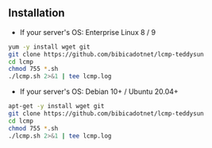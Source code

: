 ## Installation

- If your server's OS: Enterprise Linux 8 / 9
```bash
yum -y install wget git
git clone https://github.com/bibicadotnet/lcmp-teddysun
cd lcmp
chmod 755 *.sh
./lcmp.sh 2>&1 | tee lcmp.log
```

- If your server's OS: Debian 10+ / Ubuntu 20.04+
```bash
apt-get -y install wget git
git clone https://github.com/bibicadotnet/lcmp-teddysun
cd lcmp
chmod 755 *.sh
./lcmp.sh 2>&1 | tee lcmp.log
```
